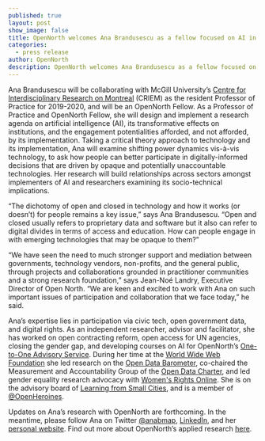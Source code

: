 ```yaml
---
published: true
layout: post
show_image: false
title: OpenNorth welcomes Ana Brandusescu as a fellow focused on AI in the city
categories:
  - press release
author: OpenNorth
description: OpenNorth welcomes Ana Brandusescu as a fellow focused on AI in the city
---
```

Ana Brandusescu will be collaborating with McGill University’s [Centre for Interdisciplinary Research on Montreal](https://www.mcgill.ca/centre-montreal/fr) (CRIEM) as the resident Professor of Practice for 2019-2020, and will be an OpenNorth Fellow. As a Professor of Practice and OpenNorth Fellow, she will design and implement a research agenda on artificial intelligence (AI), its transformative effects on institutions, and the engagement potentialities afforded, and not afforded, by its implementation. Taking a critical theory approach to technology and its implementation, Ana will examine shifting power dynamics vis-à-vis technology, to ask how people can better participate in digitally-informed decisions that are driven by opaque and potentially unaccountable technologies. Her research will build relationships across sectors amongst implementers of AI and researchers examining its socio-technical implications.

“The dichotomy of open and closed in technology and how it works (or doesn’t) for people remains a key issue,” says Ana Brandusescu. “Open and closed usually refers to proprietary data and software but it also can refer to digital divides in terms of access and education. How can people engage in with emerging technologies that may be opaque to them?”

“We have seen the need to much stronger support and mediation between governments, technology vendors, non-profits, and the general public, through projects and collaborations grounded in practitioner communities and a strong research foundation,” says Jean-Noé Landry, Executive Director of Open North. “We are keen and excited to work with Ana on such important issues of participation and collaboration that we face today,” he said.

Ana’s expertise lies in participation via civic tech, open government data, and digital rights. As an independent researcher, advisor and facilitator, she has worked on open contracting reform, open access for UN agencies, closing the gender gap, and developing courses on AI for OpenNorth’s [One-to-One Advisory Service](https://www.opennorth.ca/one-to-one-advisory-service/). During her time at the [World Wide Web Foundation](https://webfoundation.org/) she led research on the [Open Data Barometer](https://opendatabarometer.org/?_year=2017&indicator=ODB), co-chaired the Measurement and Accountability Group of the [Open Data Charter](https://opendatacharter.net/), and led gender equality research advocacy with [Women's Rights Online](https://webfoundation.org/wro-network/). She is on the advisory board of [Learning from Small Cities](https://www.smartsmallcity.com/), and is a member of [@OpenHeroines](https://openheroines.org/).

Updates on Ana’s research with OpenNorth are forthcoming. In the meantime, please follow Ana on Twitter [@anabmap](https://twitter.com/anabmap), [LinkedIn](https://www.linkedin.com/in/anabrandusescu/), and her [personal website](https://www.anabrandusescu.com/). Find out more about OpenNorth’s applied research [here](https://www.opennorth.ca/applied-research-lab/).




